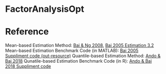 # FactorAnalysisOpt


# Reference
Mean-based Estimation Method: [Bai & Ng 2008](http://www.columbia.edu/~sn2294/pub/eco-002.pdf), [Bai 2005 Estimation 3.2](https://citeseerx.ist.psu.edu/viewdoc/download?doi=10.1.1.115.5857&rep=rep1&type=pdf)
Mean-based Estimation Benchmark Code (in MATLAB): [Bai 2005 Suppliment code (out-resource)](https://ideas.repec.org/c/boc/bocode/m430011.html)
Quantile-based Estimation Method: [Ando & Bai 2018](https://par.nsf.gov/servlets/purl/10163503)
Qunatile-based Estimation Benchmark Code (in R): [Ando & Bai 2018 Suppliment code](https://www.tandfonline.com/doi/suppl/10.1080/01621459.2018.1543598)
